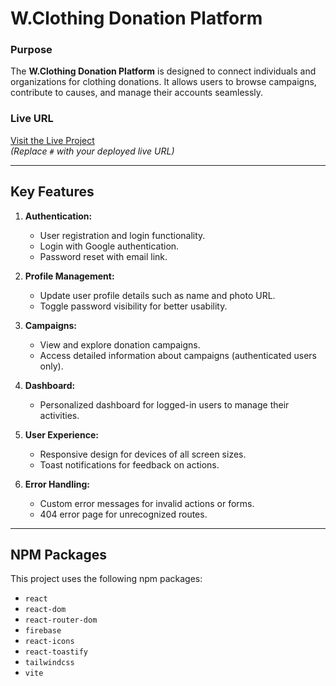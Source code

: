 # **W.Clothing Donation Platform**

### **Purpose**
The **W.Clothing Donation Platform** is designed to connect individuals and organizations for clothing donations. It allows users to browse campaigns, contribute to causes, and manage their accounts seamlessly.

### **Live URL**
[Visit the Live Project](#)  
*(Replace `#` with your deployed live URL)*

---

## **Key Features**
1. **Authentication:**
   - User registration and login functionality.
   - Login with Google authentication.
   - Password reset with email link.

2. **Profile Management:**
   - Update user profile details such as name and photo URL.
   - Toggle password visibility for better usability.

3. **Campaigns:**
   - View and explore donation campaigns.
   - Access detailed information about campaigns (authenticated users only).

4. **Dashboard:**
   - Personalized dashboard for logged-in users to manage their activities.

5. **User Experience:**
   - Responsive design for devices of all screen sizes.
   - Toast notifications for feedback on actions.

6. **Error Handling:**
   - Custom error messages for invalid actions or forms.
   - 404 error page for unrecognized routes.

---



## **NPM Packages**
This project uses the following npm packages:
- `react`
- `react-dom`
- `react-router-dom`
- `firebase`
- `react-icons`
- `react-toastify`
- `tailwindcss`
- `vite`



